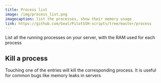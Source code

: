 ```yaml
---
title: Process list
image: /img/process_list.png
imagecaption: list the processes, show their memory usage
link: https://github.com/Geal/PilotSSH-scripts/tree/master/process
---
```


List all the running processes on your server, with the RAM used for each process

## Kill a process

Touching one of the entries will kill the corresponding process. It is useful for common bugs like memory leaks in servers
